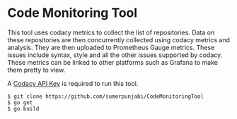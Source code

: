 # Code Monitoring Tool

This tool uses codacy metrics to collect the list of repositories.
Data on these repositories are then concurrently collected using codacy metrics
and analysis. They are then uploaded to Prometheus Gauge metrics. 
These issues include syntax, style and all the other issues supported by codacy.
These metrics can be linked to other platforms such as Grafana to make them pretty to view.

A [Codacy API Key][key] is required to run this tool.

[key]: https://docs.codacy.com/codacy-api/api-tokens/

```
$ git clone https://github.com/sumerpunjabi/CodeMonitoringTool
$ go get
$ go build
```
